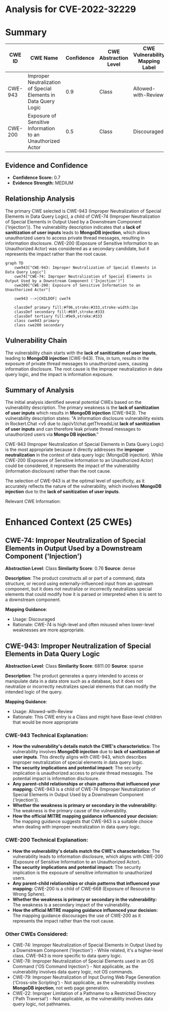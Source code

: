 # Analysis for CVE-2022-32229

# Summary
| CWE ID | CWE Name | Confidence | CWE Abstraction Level | CWE Vulnerability Mapping Label | CWE-Vulnerability Mapping Notes |
|---|---|---|---|---|---|
| CWE-943 | Improper Neutralization of Special Elements in Data Query Logic | 0.9 | Class | Allowed-with-Review | Primary CWE |
| CWE-200 | Exposure of Sensitive Information to an Unauthorized Actor | 0.5 | Class | Discouraged | Secondary Candidate |

## Evidence and Confidence

*   **Confidence Score:** 0.7
*   **Evidence Strength:** MEDIUM

## Relationship Analysis
The primary CWE selected is CWE-943 (Improper Neutralization of Special Elements in Data Query Logic), a child of CWE-74 (Improper Neutralization of Special Elements in Output Used by a Downstream Component ('Injection')). The vulnerability description indicates that a **lack of sanitization of user inputs** leads to **MongoDB injection**, which allows unauthorized users to access private thread messages, resulting in information disclosure. CWE-200 (Exposure of Sensitive Information to an Unauthorized Actor) was considered as a secondary candidate, but it represents the impact rather than the root cause.

```mermaid
graph TD
    cwe943["CWE-943: Improper Neutralization of Special Elements in Data Query Logic"]
    cwe74["CWE-74: Improper Neutralization of Special Elements in Output Used by a Downstream Component ('Injection')"]
    cwe200["CWE-200: Exposure of Sensitive Information to an Unauthorized Actor"]
    
    cwe943 -->|CHILDOF| cwe74
    
    classDef primary fill:#f96,stroke:#333,stroke-width:2px
    classDef secondary fill:#69f,stroke:#333
    classDef tertiary fill:#9e9,stroke:#333
    class cwe943 primary
    class cwe200 secondary
```

## Vulnerability Chain
The vulnerability chain starts with the **lack of sanitization of user inputs**, leading to **MongoDB injection** (CWE-943). This, in turn, results in the exposure of private thread messages to unauthorized users, causing information disclosure. The root cause is the improper neutralization in data query logic, and the impact is information exposure.

## Summary of Analysis
The initial analysis identified several potential CWEs based on the vulnerability description. The primary weakness is the **lack of sanitization of user inputs** which results in **MongoDB injection** (CWE-943). The vulnerability description states: "A information disclosure vulnerability exists in Rockert.Chat <v5 due to /api/v1/chat.getThreadsList **lack of sanitization of user inputs** and can therefore leak private thread messages to unauthorized users via **Mongo DB injection**."

CWE-943 (Improper Neutralization of Special Elements in Data Query Logic) is the most appropriate because it directly addresses the **improper neutralization** in the context of data query logic (MongoDB injection). While CWE-200 (Exposure of Sensitive Information to an Unauthorized Actor) could be considered, it represents the impact of the vulnerability (information disclosure) rather than the root cause.

The selection of CWE-943 is at the optimal level of specificity, as it accurately reflects the nature of the vulnerability, which involves **MongoDB injection** due to the **lack of sanitization of user inputs**.

Relevant CWE Information:

# Enhanced Context (25 CWEs)

## CWE-74: Improper Neutralization of Special Elements in Output Used by a Downstream Component ('Injection')
**Abstraction Level**: Class
**Similarity Score**: 0.76
**Source**: dense

**Description**:
The product constructs all or part of a command, data structure, or record using externally-influenced input from an upstream component, but it does not neutralize or incorrectly neutralizes special elements that could modify how it is parsed or interpreted when it is sent to a downstream component.

**Mapping Guidance**:
- Usage: Discouraged
- Rationale: CWE-74 is high-level and often misused when lower-level weaknesses are more appropriate.

## CWE-943: Improper Neutralization of Special Elements in Data Query Logic
**Abstraction Level**: Class
**Similarity Score**: 6811.00
**Source**: sparse

**Description**:
The product generates a query intended to access or manipulate data in a data store such as a database, but it does not neutralize or incorrectly neutralizes special elements that can modify the intended logic of the query.

**Mapping Guidance**:
- Usage: Allowed-with-Review
- Rationale: This CWE entry is a Class and might have Base-level children that would be more appropriate

### CWE-943 Technical Explanation:
- **How the vulnerability's details match the CWE's characteristics:** The vulnerability involves **MongoDB injection** due to **lack of sanitization of user inputs**. This directly aligns with CWE-943, which describes improper neutralization of special elements in data query logic.
- **The security implications and potential impact:** The security implication is unauthorized access to private thread messages. The potential impact is information disclosure.
- **Any parent-child relationships or chain patterns that influenced your mapping:** CWE-943 is a child of CWE-74 (Improper Neutralization of Special Elements in Output Used by a Downstream Component ('Injection')).
- **Whether the weakness is primary or secondary in the vulnerability:** The weakness is the primary cause of the vulnerability.
- **How the official MITRE mapping guidance influenced your decision:** The mapping guidance suggests that CWE-943 is a suitable choice when dealing with improper neutralization in data query logic.

### CWE-200 Technical Explanation:
- **How the vulnerability's details match the CWE's characteristics:** The vulnerability leads to information disclosure, which aligns with CWE-200 (Exposure of Sensitive Information to an Unauthorized Actor).
- **The security implications and potential impact:** The security implication is the exposure of sensitive information to unauthorized users.
- **Any parent-child relationships or chain patterns that influenced your mapping:** CWE-200 is a child of CWE-668 (Exposure of Resource to Wrong Sphere).
- **Whether the weakness is primary or secondary in the vulnerability:** The weakness is a secondary impact of the vulnerability.
- **How the official MITRE mapping guidance influenced your decision:** The mapping guidance discourages the use of CWE-200 as it represents the impact rather than the root cause.

### Other CWEs Considered:
- CWE-74: Improper Neutralization of Special Elements in Output Used by a Downstream Component ('Injection') - While related, it's a higher-level class. CWE-943 is more specific to data query logic.
- CWE-78: Improper Neutralization of Special Elements used in an OS Command ('OS Command Injection') - Not applicable, as the vulnerability involves data query logic, not OS commands.
- CWE-79: Improper Neutralization of Input During Web Page Generation ('Cross-site Scripting') - Not applicable, as the vulnerability involves **MongoDB injection**, not web page generation.
- CWE-22: Improper Limitation of a Pathname to a Restricted Directory ('Path Traversal') - Not applicable, as the vulnerability involves data query logic, not pathnames.